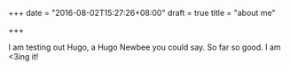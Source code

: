 +++
date = "2016-08-02T15:27:26+08:00"
draft = true
title = "about me"


+++

I am testing out Hugo, a Hugo Newbee you could say. So far so good. I am <3ing it!
